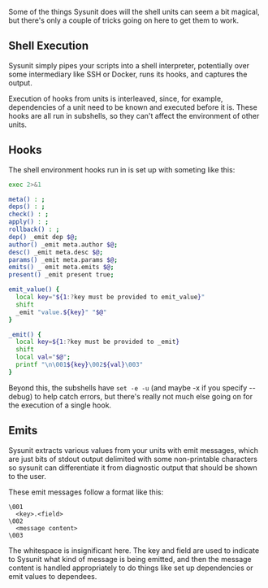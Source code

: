 Some of the things Sysunit does will the shell units can seem a bit magical,
but there's only a couple of tricks going on here to get them to work.

## Shell Execution

Sysunit simply pipes your scripts into a shell interpreter, potentially over
some intermediary like SSH or Docker, runs its hooks, and captures the output.

Execution of hooks from units is interleaved, since, for example, dependencies
of a unit need to be known and executed before it is. These hooks are all run
in subshells, so they can't affect the environment of other units.

## Hooks

The shell environment hooks run in is set up with someting like this:

```sh
exec 2>&1

meta() : ;
deps() : ;
check() : ;
apply() : ;
rollback() : ;
dep() _emit dep $@;
author() _emit meta.author $@;
desc() _emit meta.desc $@;
params() _emit meta.params $@;
emits() _ emit meta.emits $@;
present() _emit present true;

emit_value() {
  local key="${1:?key must be provided to emit_value}"
  shift
  _emit "value.${key}" "$@"
}

_emit() {
  local key=${1:?key must be provided to _emit}
  shift
  local val="$@";
  printf "\n\001${key}\002${val}\003"
}
```

Beyond this, the subshells have `set -e -u` (and maybe -x if you specify --debug) to
help catch errors, but there's really not much else going on for the execution of a single
hook. 

## Emits

Sysunit extracts various values from your units with emit messages, which are just
bits of stdout output delimited with some non-printable characters so sysunit
can differentiate it from diagnostic output that should be shown to the user.

These emit messages follow a format like this:

```
\001
  <key>.<field>
\002
  <message content>
\003
```

The whitespace is insignificant here. The key and field are used to indicate to
Sysunit what kind of message is being emitted, and then the message content is
handled appropriately to do things like set up dependencies or emit values to
dependees.
